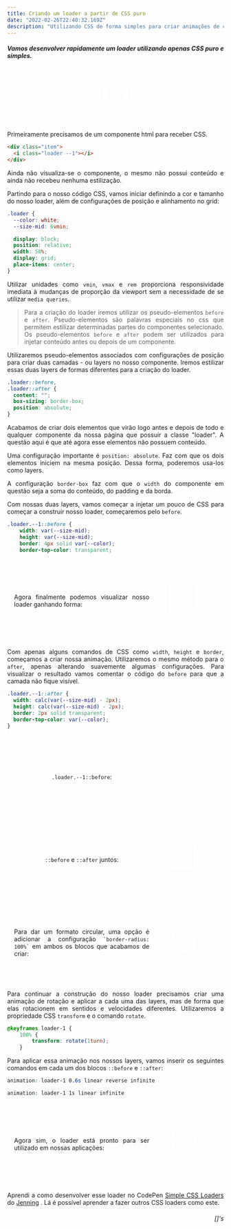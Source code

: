 ```yaml
---
title: Criando um loader a partir de CSS puro
date: "2022-02-26T22:40:32.169Z"
description: "Utilizando CSS de forma simples para criar animações de carregamento."
---
```

<style>
/* LOADERS */

.loader {
	--color: white;
	--size-mid: 6vmin;
	--size-dot: 1.5vmin;
	--size-bar: 0.4vmin;
	--size-square: 10vmin;
	
	display: block;
	position: absolute;
	width: 50%;
	display: grid;
	place-items: center;
}

.item	{
	display: grid;
	place-items: center;
	border-radius: 4px;
	transition: opacity 0.4s ease;
  height: 2.5rem;
  margin-bottom: 1rem;
}

.loader::before,
.loader::after {
	content: '';
	box-sizing: border-box;
	position: absolute;
}

/**
	loader --1
**/


.loader.--1::before {
	width: var(--size-mid);
	height: var(--size-mid);
	border: 4px solid var(--color);
	border-top-color: transparent;
	border-radius: 50%;
	/*animation: loader-1 1s linear infinite;*/
}


.loader.--1::after {
	width: calc(var(--size-mid) - 2px);
	height: calc(var(--size-mid) - 2px);
	border: 2px solid transparent;
	border-top-color: var(--color);
	border-radius: 50%;
	/*animation: loader-1 0.6s linear reverse infinite;*/
}


@keyframes loader-1 {
	100% {
		transform: rotate(1turn);
	}
}

/**
	miscs
**/


.wrapper {
  display: grid;
  grid-template-columns: repeat(3, 1fr);
  place-items: center;
  height: 7em;
  padding: 1rem;
  min-height: 10rem;
}

.notes {
  grid-column: 1 / 3;
}

.item {
  grid-column: 3;
}

code {
  background-color: white;
  border-radius: 10%;
}


.loader.--A::before {
	width: var(--size-mid);
	height: var(--size-mid);
	border: 4px solid var(--color);
	border-top-color: transparent;
	/*animation: loader-1 1s linear infinite;*/
}


.loader.--A::after {
	width: calc(var(--size-mid) - 2px);
	height: calc(var(--size-mid) - 2px);
	border: 2px solid transparent;
	border-top-color: var(--color);
	/*animation: loader-1 0.6s linear reverse infinite;*/
}

.loader.animation::before {
  animation: loader-1 1s linear infinite
}

.loader.animation::after {
  animation: loader-1 0.6s linear reverse infinite
}

.local-wrapper {
  display: grid;
  place-content: center;
  min-height: 8rem;
}

</style>
<div style="text-align: justify">

##### Vamos desenvolver rapidamente um loader utilizando apenas CSS puro e simples.

<div class=local-wrapper>
  <div class="item"><i class="loader --1 animation"></i></div>
</div>


Primeiramente precisamos de um componente html para receber CSS.

```html
<div class="item">
  <i class="loader --1"></i>
</div>
```

Ainda não visualiza-se o componente, o mesmo não possui conteúdo e ainda não recebeu nenhuma estilização.

Partindo para o nosso código CSS, vamos iniciar definindo a cor e tamanho do nosso loader, além de configurações de posição e alinhamento no grid:

```css
.loader {
  --color: white;
  --size-mid: 6vmin;

  display: block;
  position: relative;
  width: 50%;
  display: grid;
  place-items: center;
}
```
Utilizar unidades como `vmin`, `vmax` e `rem` proporciona responsividade imediata à mudanças de proporção da viewport sem a necessidade de se utilizar `media queries`.

> Para a criação do loader iremos utilizar os pseudo-elementos `before` e `after`. Pseudo-elementos são palavras especiais no css que permitem estilizar determinadas partes do componentes selecionado. Os pseudo-elementos `before` e `after` podem ser utilizados para injetar conteúdo antes ou depois de um componente. 

Utilizaremos pseudo-elementos associados com configurações de posição para criar duas camadas - ou layers no nosso componente. Iremos estilizar essas duas layers de formas diferentes para a criação do loader.

```css
.loader::before,
.loader::after {
  content: "";
  box-sizing: border-box;
  position: absolute;
}
```

Acabamos de criar dois elementos que virão logo antes e depois de todo e qualquer componente da nossa página que possuir a classe "loader". A questão aqui é que até agora esse elementos não possuem conteúdo.

Uma configuração importante é `position: absolute`. Faz com que os dois elementos iniciem na mesma posição. Dessa forma, poderemos usa-los como layers.

A configuração `border-box` faz com que o `width` do componente em questão seja a soma do conteúdo, do padding e da borda.

Com nossas duas layers, vamos começar a injetar um pouco de CSS para começar a construir nosso loader, começaremos pelo `before`.

```css
.loader.--1::before {
	width: var(--size-mid);
	height: var(--size-mid);
	border: 4px solid var(--color);
	border-top-color: transparent;
```
<div class="wrapper"><div class="notes">Agora finalmente podemos visualizar nosso loader ganhando forma:</div><div class="item">
  <i class="loader exemplo" style="width: var(--size-mid);height: var(--size-mid);border: 4px solid var(--color);border-top-color: transparent;"></i>
</div></div>

Com apenas alguns comandos de CSS como `width`, `height` e `border`, começamos a criar nossa animação. Utilizaremos o mesmo método para o `after`, apenas alterando suavemente algumas configurações. Para visualizar o resultado vamos comentar o código do `before` para que a camada não fique visível.

```css
.loader.--1::after {
  width: calc(var(--size-mid) - 2px);
  height: calc(var(--size-mid) - 2px);
  border: 2px solid transparent;
  border-top-color: var(--color);
}
```

<div class="wrapper"><div class="notes"><code>.loader.--1::before</code>:</div><div class="item">
  <i class="loader exemplo" style="width: calc(var(--size-mid) - 2px);height: calc(var(--size-mid) - 2px);border: 2px solid transparent;border-top-color: var(--color);"></i>
</div></div>

<div class="wrapper"><div class="notes"><code>::before</code> e <code>::after</code> juntos:</div><div class="item">
  <i class="loader --A" style="border-radius: 0%;"></i>
</div></div>



<div class="wrapper"><div class="notes">Para dar um formato circular, uma opção é adicionar a configuração <code>`border-radius: 100%`</code> em ambos os blocos que acabamos de criar:</div><div class="item"><i class="loader --1"></i></div></div>

Para continuar a construção do nosso loader precisamos criar uma animação de rotação e aplicar a cada uma das layers, mas de forma que elas rotacionem em sentidos e velocidades diferentes. Utilizaremos a propriedade CSS `transform` e o comando `rotate`.

```css
@keyframes loader-1 {
	100% {
		transform: rotate(1turn);
	}
```
Para aplicar essa animação nos nossos layers, vamos inserir os seguintes comandos em cada um dos blocos `::before` e `::after`:

```css
animation: loader-1 0.6s linear reverse infinite

animation: loader-1 1s linear infinite
```
<div class="wrapper"><div class="notes">Agora sim, o loader está pronto para ser utilizado em nossas aplicações:</div><div class="item"><i class="loader --1 animation"></i></div></div>

Aprendi a como desenvolver esse loader no CodePen [Simple CSS Loaders](https://codepen.io/jenning/pen/YzNmzaV) do [Jenning](https://codepen.io/jenning) . Lá é possível aprender a fazer outros CSS loaders como este.

<div style="text-align: right">

###### []'s

